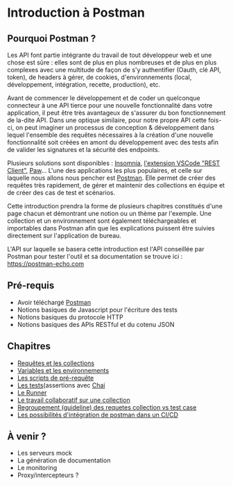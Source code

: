 # Introduction à Postman

## Pourquoi Postman ?

Les API font partie intégrante du travail de tout développeur web et une chose est sûre : elles sont de plus en plus nombreuses et de plus en plus complexes avec une multitude de façon de s'y authentifier (Oauth, clé API, token), de headers à gérer, de cookies, d'environnements (local, développement, intégration, recette, production), etc.

Avant de commencer le développement et de coder un quelconque connecteur à une API tierce pour une nouvelle fonctionnalité dans votre application, il peut être très avantageux de s'assurer du bon fonctionnement de la-dite API.
Dans une optique similaire, pour notre propre API cette fois-ci, on peut imaginer un processus de conception & développement dans lequel l'ensemble des requêtes nécessaires à la création d'une nouvelle fonctionnalité soit créées en amont du développement avec des tests afin de valider les signatures et la sécurité des endpoints.

Plusieurs solutions sont disponibles : [Insomnia](https://insomnia.rest/), [l'extension VSCode "REST Client"](https://marketplace.visualstudio.com/items?itemName=humao.rest-client), [Paw](https://paw.cloud/)...
L'une des applications les plus populaires, et celle sur laquelle nous allons nous pencher est [Postman](https://www.postman.com/downloads/).
Elle permet de créer des requêtes très rapidement, de gérer et maintenir des collections en équipe et de créer des cas de test et scénarios.

Cette introduction prendra la forme de plusieurs chapitres constitués d'une page chacun et démontrant une notion ou un thème par l'exemple. Une collection et un environnement sont également téléchargeables et importables dans Postman afin que les explications puissent être suivies directement sur l'application de bureau.

L'API sur laquelle se basera cette introduction est l'API conseillée par Postman pour tester l'outil et sa documentation se trouve ici : https://postman-echo.com

## Pré-requis

- Avoir téléchargé [Postman](https://www.postman.com/downloads/)
- Notions basiques de Javascript pour l'écriture des tests
- Notions basiques du protocole HTTP
- Notions basiques des APIs RESTful et du cotenu JSON

## Chapitres

- [Requêtes et les collections](/chapitres/01-requetes_et_collection.md)
- [Variables et les environnements](/chapitres/02-variables_et_environnement.md)
- [Les scripts de pré-requête]()
- [Les tests]()(assertions avec [Chai](https://www.chaijs.com/api/)
- [Le Runner]()
- [Le travail collaboratif sur une collection]()
- [Regroupement (guideline) des requetes collection vs test case]()
- [Les possibilités d'intégration de postman dans un CI/CD]()

## À venir ?
- Les serveurs mock
- La génération de documentation
- Le monitoring
- Proxy/intercepteurs ?
